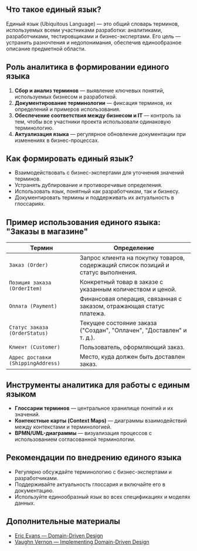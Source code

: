 ## Что такое единый язык?

Единый язык (Ubiquitous Language) — это общий словарь терминов, используемых всеми участниками разработки: аналитиками, разработчиками, тестировщиками и бизнес-экспертами. Его цель — устранить разночтения и недопонимания, обеспечив единообразное описание предметной области.

## Роль аналитика в формировании единого языка

1. **Сбор и анализ терминов** — выявление ключевых понятий, используемых бизнесом и разработкой.
2. **Документирование терминологии** — фиксация терминов, их определений и примеров использования.
3. **Обеспечение соответствия между бизнесом и IT** — контроль за тем, чтобы все участники проекта использовали одинаковую терминологию.
4. **Актуализация языка** — регулярное обновление документации при изменениях в бизнес-процессах.

## Как формировать единый язык?

- Взаимодействовать с бизнес-экспертами для уточнения значений терминов.
- Устранять дублирование и противоречивые определения.
- Использовать язык, понятный как разработчикам, так и бизнесу.
- Документировать термины и поддерживать их актуальность в глоссариях.

## Пример использования единого языка: "Заказы в магазине"

| Термин                             | Определение                                                                       |
| ---------------------------------- | --------------------------------------------------------------------------------- |
| `Заказ (Order)`                    | Запрос клиента на покупку товаров, содержащий список позиций и статус выполнения. |
| `Позиция заказа (OrderItem)`       | Конкретный товар в заказе с указанным количеством и ценой.                        |
| `Оплата (Payment)`                 | Финансовая операция, связанная с заказом, отражающая статус платежа.              |
| `Статус заказа (OrderStatus)`      | Текущее состояние заказа ("Создан", "Оплачен", "Доставлен" и т. д.).              |
| `Клиент (Customer)`                | Пользователь, оформляющий заказ.                                                  |
| `Адрес доставки (ShippingAddress)` | Место, куда должен быть доставлен заказ.                                          |

## Инструменты аналитика для работы с единым языком

- **Глоссарии терминов** — центральное хранилище понятий и их значений.
- **Контекстные карты (Context Maps)** — диаграммы взаимодействий между контекстами и терминологией.
- **BPMN/UML-диаграммы** — визуализация процессов с использованием согласованной терминологии.

## Рекомендации по внедрению единого языка

- Регулярно обсуждайте терминологию с бизнес-экспертами и разработчиками.
- Поддерживайте актуальность глоссария и включайте его в документацию.
- Используйте единообразный язык во всех спецификациях и моделях данных.

## Дополнительные материалы

- [Eric Evans — Domain-Driven Design](https://www.domainlanguage.com/ddd/reference/)
- [Vaughn Vernon — Implementing Domain-Driven Design](https://www.amazon.com/Implementing-Domain-Driven-Design-Vaughn-Vernon/dp/0321834577)